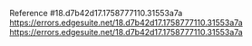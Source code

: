 
Reference #18.d7b42d17.1758777110.31553a7a
https://errors.edgesuite.net/18.d7b42d17.1758777110.31553a7a
https://errors.edgesuite.net/18.d7b42d17.1758777110.31553a7a